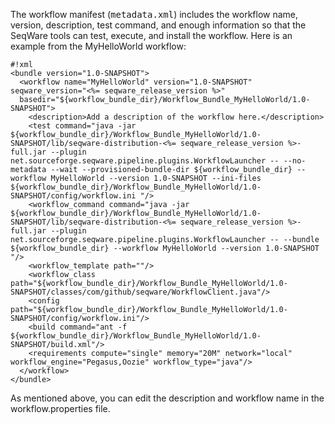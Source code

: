 The workflow manifest (<tt>metadata.xml</tt>) includes the workflow name,
version, description, test command, and enough information so that the SeqWare
tools can test, execute, and install the workflow. Here is an example from the
MyHelloWorld workflow:

<pre><code>#!xml
&lt;bundle version=&quot;1.0-SNAPSHOT&quot;&gt;
  &lt;workflow name=&quot;MyHelloWorld&quot; version=&quot;1.0-SNAPSHOT&quot; seqware_version=&quot;<%= seqware_release_version %>&quot;
  basedir=&quot;${workflow_bundle_dir}/Workflow_Bundle_MyHelloWorld/1.0-SNAPSHOT&quot;&gt;
    &lt;description&gt;Add a description of the workflow here.&lt;/description&gt;
    &lt;test command=&quot;java -jar ${workflow_bundle_dir}/Workflow_Bundle_MyHelloWorld/1.0-SNAPSHOT/lib/seqware-distribution-<%= seqware_release_version %>-full.jar --plugin net.sourceforge.seqware.pipeline.plugins.WorkflowLauncher -- --no-metadata --wait --provisioned-bundle-dir ${workflow_bundle_dir} --workflow MyHelloWorld --version 1.0-SNAPSHOT --ini-files ${workflow_bundle_dir}/Workflow_Bundle_MyHelloWorld/1.0-SNAPSHOT/config/workflow.ini &quot;/&gt;
    &lt;workflow_command command=&quot;java -jar ${workflow_bundle_dir}/Workflow_Bundle_MyHelloWorld/1.0-SNAPSHOT/lib/seqware-distribution-<%= seqware_release_version %>-full.jar --plugin net.sourceforge.seqware.pipeline.plugins.WorkflowLauncher -- --bundle ${workflow_bundle_dir} --workflow MyHelloWorld --version 1.0-SNAPSHOT &quot;/&gt;
    &lt;workflow_template path=&quot;&quot;/&gt;
    &lt;workflow_class path=&quot;${workflow_bundle_dir}/Workflow_Bundle_MyHelloWorld/1.0-SNAPSHOT/classes/com/github/seqware/WorkflowClient.java&quot;/&gt;
    &lt;config path=&quot;${workflow_bundle_dir}/Workflow_Bundle_MyHelloWorld/1.0-SNAPSHOT/config/workflow.ini&quot;/&gt;
    &lt;build command=&quot;ant -f ${workflow_bundle_dir}/Workflow_Bundle_MyHelloWorld/1.0-SNAPSHOT/build.xml&quot;/&gt;
    &lt;requirements compute=&quot;single&quot; memory=&quot;20M&quot; network=&quot;local&quot;  workflow_engine=&quot;Pegasus,Oozie&quot; workflow_type=&quot;java&quot;/&gt;
  &lt;/workflow&gt;
&lt;/bundle&gt;
</code></pre>

As mentioned above, you can edit the description and workflow name in the workflow.properties file.
